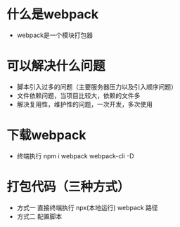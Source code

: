 # 什么是webpack
- webpack是一个模块打包器
# 可以解决什么问题
- 脚本引入过多的问题（主要服务器压力以及引入顺序问题）
- 文件依赖问题，当项目比较大，依赖的文件多
- 解决复用性，维护性的问题，一次开发，多次使用

# 下载webpack
- 终端执行  npm i webpack webpack-cli -D

# 打包代码（三种方式）
- 方式一 直接终端执行  npx(本地运行) webpack 路径
- 方式二 配置脚本